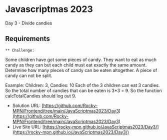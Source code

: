 # Javascriptmas 2023

Day 3 - Divide candies

## Requirements
    ** Challenge:
Some children have got some pieces of candy. They 
want to eat as much candy as they can but each 
child must eat exactly the same amount. Determine 
how many pieces of candy can be eaten altogether. 
A piece of candy can not be split.
   
Example:
Children: 3, Candies: 10
Each of the 3 children can eat 3 candies. 
So the total number of candies that can be eaten 
is 3*3 = 9. So the function calcTotalCandies should 
log out 9.
 
- Solution URL: [https://github.com/Rocky-MPN/Frontend/tree/main/JavaScriptmas2023/Day3](https://github.com/Rocky-MPN/Frontend/tree/main/JavaScriptmas2023/Day3)
- Live Site URL: [https://rocky-mpn.github.io/JavaScriptmas2023/Day3/](https://rocky-mpn.github.io/JavaScriptmas2023/Day3/)

